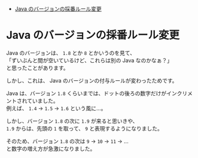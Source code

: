 - [Java のバージョンの採番ルール変更](#java-のバージョンの採番ルール変更)


# Java のバージョンの採番ルール変更

Java のバージョンは、 `1.8` とか `8` とかいうのを見て、  
「ずいぶんと間が空いているけど、これらは別の Java なのかなぁ？」  
と思ったことがあります。

しかし、これは、 Java のバージョンの付与ルールが変わったためです。

Java は、バージョン `1.8` くらいまでは、ドットの後ろの数字だけがインクリメントされていました。  
例えば、 `1.4` -> `1.5` -> `1.6` という風に...。

しかし、バージョン `1.8` の次に `1.9` が来ると思いきや、  
`1.9` からは、先頭の `1` を取って、 `9` と表現するようになりました。

そのため、バージョン `1.8` の次は `9` -> `10` -> `11` -> ...  
と数字の増え方が急激になりました。



